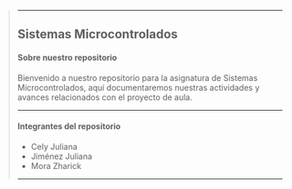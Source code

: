 > ***
> ## Sistemas Microcontrolados
> 
> #### Sobre nuestro repositorio
> 
> Bienvenido a nuestro repositorio para la asignatura de Sistemas Microcontrolados, aquí documentaremos nuestras actividades y avances relacionados con el proyecto de aula. 
> 
> ***
> 
> #### Integrantes del repositorio
> * Cely Juliana
> * Jiménez Juliana
> * Mora Zharick
> 
> ***